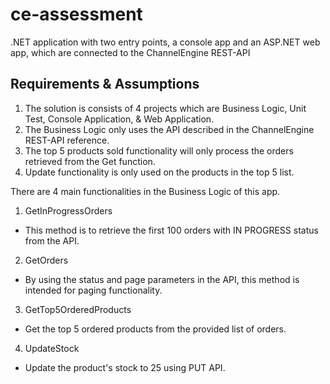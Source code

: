 # ce-assessment
.NET application with two entry points, a console app and an ASP.NET web app, which are connected to the ChannelEngine REST-API

## Requirements & Assumptions
1. The solution is consists of 4 projects which are Business Logic, Unit Test, Console Application, & Web Application.
2. The Business Logic only uses the API described in the ChannelEngine REST-API reference.
3. The top 5 products sold functionality will only process the orders retrieved from the Get function.
4. Update functionality is only used on the products in the top 5 list.

There are 4 main functionalities in the Business Logic of this app.
1. GetInProgressOrders
  - This method is to retrieve the first 100 orders with IN PROGRESS status from the API.
2. GetOrders
  - By using the status and page parameters in the API, this method is intended for paging functionality.
3. GetTop5OrderedProducts
  - Get the top 5 ordered products from the provided list of orders.
4. UpdateStock
  - Update the product's stock to 25 using PUT API.
